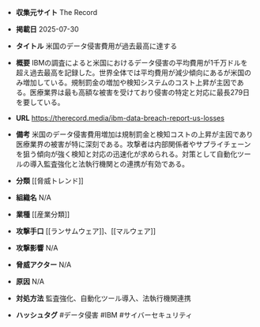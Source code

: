 - **収集元サイト**
The Record

- **掲載日**
2025-07-30

- **タイトル**
米国のデータ侵害費用が過去最高に達する

- **概要**
IBMの調査によると米国におけるデータ侵害の平均費用が1千万ドルを超え過去最高を記録した。世界全体では平均費用が減少傾向にあるが米国のみ増加している。規制罰金の増加や検知システムのコスト上昇が主因である。医療業界は最も高額な被害を受けており侵害の特定と対応に最長279日を要している。

- **URL**
https://therecord.media/ibm-data-breach-report-us-losses

- **備考**
米国のデータ侵害費用増加は規制罰金と検知コストの上昇が主因であり医療業界の被害が特に深刻である。攻撃者は内部関係者やサプライチェーンを狙う傾向が強く検知と対応の迅速化が求められる。対策として自動化ツールの導入監査強化と法執行機関との連携が有効である。

- **分類**
[[脅威トレンド]]

- **組織名**
N/A

- **業種**
[[産業分類]]

- **攻撃手口**
[[ランサムウェア]]、[[マルウェア]]

- **攻撃影響**
N/A

- **脅威アクター**
N/A

- **原因**
N/A

- **対処方法**
監査強化、自動化ツール導入、法執行機関連携

- **ハッシュタグ**
#データ侵害 #IBM #サイバーセキュリティ
